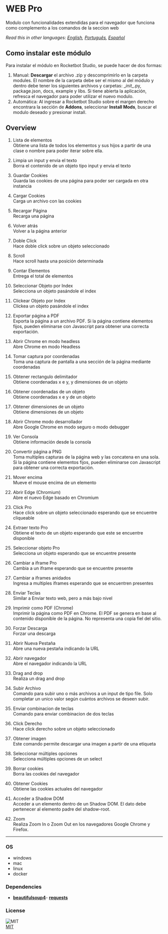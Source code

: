 



# WEB Pro
  
Modulo con funcionalidades extendidas para el navegador que funciona como complemento a los comandos de la seccion web  

*Read this in other languages: [English](README.md), [Português](README.pr.md), [Español](README.es.md)*

## Como instalar este módulo
  
Para instalar el módulo en Rocketbot Studio, se puede hacer de dos formas:
1. Manual: __Descargar__ el archivo .zip y descomprimirlo en la carpeta modules. El nombre de la carpeta debe ser el mismo al del módulo y dentro debe tener los siguientes archivos y carpetas: \__init__.py, package.json, docs, example y libs. Si tiene abierta la aplicación, refresca el navegador para poder utilizar el nuevo modulo.
2. Automática: Al ingresar a Rocketbot Studio sobre el margen derecho encontrara la sección de **Addons**, seleccionar **Install Mods**, buscar el modulo deseado y presionar install.  


## Overview


1. Lista de elementos  
Obtiene una lista de todos los elementos y sus hijos a partir de una clase o nombre para poder iterar sobre ella.

2. Limpia un input y envia el texto  
Borra el contenido de un objeto tipo input y envia el texto

3. Guardar Cookies  
Guarda las cookies de una página para poder ser cargada en otra instancia

4. Cargar Cookies  
Carga un archivo con las cookies

5. Recargar Página  
Recarga una página

6. Volver atrás  
Volver a la página anterior

7. Doble Click  
Hace doble click sobre un objeto seleccionado

8. Scroll  
Hace scroll hasta una posición determinada

9. Contar Elementos  
Entrega el total de elementos

10. Seleccionar Objeto por Index  
Selecciona un objeto pasándole el index

11. Clickear Objeto por Index  
Clickea un objeto pasándole el index

12. Exportar página a PDF  
Exporta la página a un archivo PDF. Si la página contiene elementos fijos, pueden eliminarse con Javascript para obtener una correcta exportación.

13. Abrir Chrome en modo headless  
Abre Chrome en modo Headless

14. Tomar captura por coordenadas  
Toma una captura de pantalla a una sección de la página mediante coordenadas

15. Obtener rectangulo delimitador  
Obtiene coordenadas x e y, y dimensiones de un objeto

16. Obtener coordenadas de un objeto  
Obtiene coordenadas x e y de un objeto

17. Obtener dimensiones de un objeto  
Obtiene dimensiones de un objeto

18. Abrir Chrome modo desarrollador   
Abre Google Chrome en modo seguro o modo debugger

19. Ver Consola  
Obtiene información desde la consola

20. Convertir página a PNG  
Toma multiples capturas de la página web y las concatena en una sola. Si la página contiene elementos fijos, pueden eliminarse con Javascript para obtener una correcta exportación.

21. Mover encima  
Mueve el mouse encima de un elemento

22. Abrir Edge (Chromium)  
Abre el nuevo Edge basado en Chromium

23. Click Pro  
Hace click sobre un objeto seleccionado esperando que se encuentre cliqueable

24. Extraer texto Pro  
Obtiene el texto de un objeto esperando que este se encuentre disponible

25. Seleccionar objeto Pro  
Selecciona un objeto esperando que se encuentre presente

26. Cambiar a iframe Pro  
Cambia a un iframe esperando que se encuentre presente

27. Cambiar a iframes anidados  
Ingresa a multiples iframes esperando que se encuentren presentes

28. Enviar Teclas  
Similar a Enviar texto web, pero a más bajo nivel

29. Imprimir como PDF (Chrome)  
Imprimir la página como PDF en Chrome. El PDF se genera en base al contenido disponible de la página. No representa una copia fiel del sitio.

30. Forzar Descarga  
Forzar una descarga

31. Abrir Nueva Pestaña  
Abre una nueva pestaña indicando la URL

32. Abrir navegador  
Abre el navegador indicando la URL

33. Drag and drop  
Realiza un drag and drop

34. Subir Archivo  
Comando para subir uno o más archivos a un input de tipo file. Solo completar un unico valor según cuántos archivos se deseen subir.

35. Enviar combinacion de teclas  
Comando para enviar combinacion de dos teclas

36. Click Derecho  
Hace click derecho sobre un objeto seleccionado

37. Obtener imagen  
Este comando permite descargar una imagen a partir de una etiqueta <img>

38. Seleccionar múltiples opciones  
Selecciona múltiples opciones de un select

39. Borrar cookies  
Borra las cookies del navegador

40. Obtener Cookies  
Obtiene las cookies actuales del navegador

41. Acceder a Shadow DOM  
Acceder a un elemento dentro de un Shadow DOM. El dato debe pertenecer al elemento padre del shadow-root.

42. Zoom  
Realiza Zoom In o Zoom Out en los navegadores Google Chrome y Firefox.  




----
### OS

- windows
- mac
- linux
- docker

### Dependencies
- [**beautifulsoup4**](https://pypi.org/project/beautifulsoup4/)- [**requests**](https://pypi.org/project/requests/)
### License
  
![MIT](https://camo.githubusercontent.com/107590fac8cbd65071396bb4d04040f76cde5bde/687474703a2f2f696d672e736869656c64732e696f2f3a6c6963656e73652d6d69742d626c75652e7376673f7374796c653d666c61742d737175617265)  
[MIT](http://opensource.org/licenses/mit-license.ph)